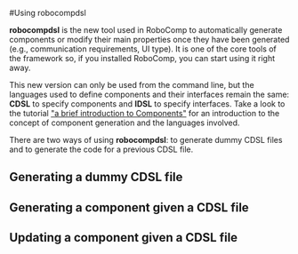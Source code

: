 #Using robocompdsl

**robocompdsl** is the new tool used in RoboComp to automatically generate components or modify their main properties once they have been generated (e.g., communication requirements, UI type). It is one of the core tools of the framework so, if you installed RoboComp, you can start using it right away.

This new version can only be used from the command line, but the languages used to define components and their interfaces remain the same: **CDSL** to specify components and **IDSL** to specify interfaces. Take a look to the tutorial ["a brief introduction to Components"](components.md) for an introduction to the concept of component generation and the languages involved.

There are two ways of using **robocompdsl**: to generate dummy CDSL files and to generate the code for a previous CDSL file.

## Generating a dummy CDSL file


## Generating a component given a CDSL file



## Updating a component given a CDSL file







